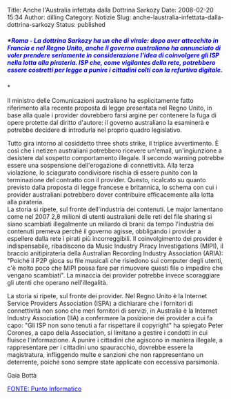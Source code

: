 Title: Anche l'Australia infettata dalla Dottrina Sarkozy
Date: 2008-02-20 15:34
Author: dilling
Category: Notizie
Slug: anche-laustralia-infettata-dalla-dottrina-sarkozy
Status: published

  

##### *<font color="#0000ff">Roma - La dottrina Sarkozy ha un che di virale: dopo aver attecchito in Francia e nel Regno Unito, anche il governo australiano ha annunciato di voler prendere seriamente in considerazione l'idea di coinvolgere gli ISP nella lotta alla pirateria. ISP che, come vigilantes della rete, potrebbero essere costretti per legge a punire i cittadini colti con la refurtiva digitale.  
</font>*

Il ministro delle Comunicazioni australiano ha esplicitamente fatto riferimento alla recente proposta di legge presentata nel Regno Unito, in base alla quale i provider dovrebbero farsi argine per contenere la fuga di opere protette dal diritto d'autore: il governo australiano la esaminerà e potrebbe decidere di introdurla nel proprio quadro legislativo.

<!--more-->

Tutto gira intorno al cosiddetto three shots strike, il triplice avvertimento. È così che i netizen australiani potrebbero ricevere un'email, un'ingiunzione a desistere dal sospetto comportamento illegale. Il secondo warning potrebbe essere una sospensione dell'erogazione di connettività. Alla terza violazione, lo sciagurato condivisore rischia di essere punito con la terminazione del contratto con il provider. Questo, ricalcato su quanto previsto dalla proposta di legge francese e britannica, lo schema con cui i provider australiani potrebbero dover contribuire efficacemente alla lotta alla pirateria.  
La storia si ripete, sul fronte dell'industria dei contenuti. Le major lamentano come nel 2007 2,8 milioni di utenti australiani delle reti del file sharing si siano scambiati illegalmente un miliardo di brani: da tempo l'industria dei contenuti premeva perché il governo agisse, obbligando i provider a espellere dalla rete i pirati più incorreggibili. Il coinvolgimento dei provider è indispensabile, ribadiscono da Music Industry Piracy Investigations (MIPI), il braccio anitipirateria della Australian Recording Industry Association (ARIA): "Poiché il P2P gioca su file musicali che risiedono sui computer degli utenti, c'è molto poco che MIPI possa fare per rimuovere questi file o impedire che vengano scambiati". La minaccia dei provider potrebbe invece scoraggiare gli utenti che operano nell'illegalità.

La storia si ripete, sul fronte dei provider. Nel Regno Unito è la Internet Service Providers Association (ISPA) a dichiarare che i fornitori di connettività non sono che meri fornitori di servizi, in Australia è la Internet Industry Association (IIA) a confermare la posizione dei provider a cui fa capo: "Gli ISP non sono tenuti a far rispettare il copyright" ha spiegato Peter Corones, a capo della Association, si limitano a gestire i condotti in cui fluisce l'informazione. A punire i cittadini che agiscono in maniera illegale, a rappresentare per i cittadini uno spauracchio, dovrebbe essere la magistratura, infliggendo multe e sanzioni che non rappresentano un deterrente, poiché sono sempre state applicate con eccessiva parsimonia.

Gaia Bottà

[<font color="#0000ff">FONTE: Punto Informatico</font>](http://punto-informatico.it/p.aspx?id=2195004)
